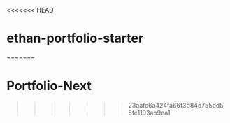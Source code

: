 <<<<<<< HEAD
# ethan-portfolio-starter
=======
# Portfolio-Next
>>>>>>> 23aafc6a424fa66f3d84d755dd55fc1193ab9ea1
